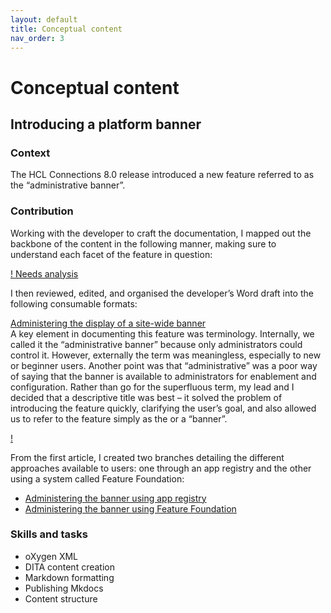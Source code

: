 ```yaml
---
layout: default
title: Conceptual content
nav_order: 3
---
```


# Conceptual content

## Introducing a platform banner

### Context

The HCL Connections 8.0 release introduced a new feature referred to as the “administrative banner”.

### Contribution

Working with the developer to craft the documentation, I mapped out the backbone of the content in the following manner, making sure to understand each facet of the feature in question:

[! Needs analysis](docs/concept-process.png)

I then reviewed, edited, and organised the developer’s Word draft into the following consumable formats:

[Administering the display of a site-wide banner ](https://opensource.hcltechsw.com/connections-doc/v8/admin/admin/admin_banner_onprem.html) <br> A key element in documenting this feature was terminology. Internally, we called it the “administrative banner” because only administrators could control it. However, externally the term was meaningless, especially to new or beginner users. Another point was that “administrative” was a poor way of saying that the banner is available to administrators for enablement and configuration. Rather than go for the superfluous term, my lead and I decided that a descriptive title was best – it solved the problem of introducing the feature quickly, clarifying the user’s goal, and also allowed us to refer to the feature simply as the or a “banner”.

[!](docs/admin-banner.png)

From the first article, I created two branches detailing the different approaches available to users: one through an app registry and the other using a system called Feature Foundation:

- [Administering the banner using app registry](https://opensource.hcltechsw.com/connections-doc/v8/admin/admin/admin_banner_appreg.html)
- [Administering the banner using Feature Foundation](https://opensource.hcltechsw.com/connections-doc/v8/admin/admin/admin_banner_icxt.html)

### Skills and tasks

- oXygen XML
- DITA content creation
- Markdown formatting
- Publishing Mkdocs
- Content structure
